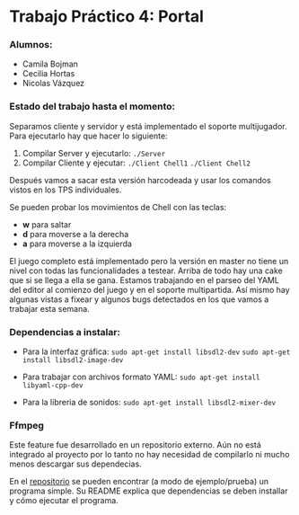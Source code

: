 # Trabajo Práctico 4: Portal

### Alumnos:
- Camila Bojman
- Cecilia Hortas
- Nicolas Vázquez

### Estado del trabajo hasta el momento:
Separamos cliente y servidor y está implementado el soporte multijugador. Para ejecutarlo hay que hacer lo siguiente:
1. Compilar Server y ejecutarlo: `./Server`
2. Compilar Cliente y ejecutar:
`./Client Chell1`
`./Client Chell2`

Después vamos a sacar esta versión harcodeada y usar los comandos vistos en los TPS individuales.

Se pueden probar los movimientos de Chell con las teclas:
- **w** para saltar
- **d** para moverse a la derecha
- **a** para moverse a la izquierda

El juego completo está implementado pero la versión en master no tiene un nivel con todas las funcionalidades a testear. Arriba de todo hay una cake que si se llega a ella se gana. Estamos trabajando en el parseo del YAML del editor al comienzo del juego y en el soporte multipartida. Así mismo hay algunas vistas a fixear y algunos bugs detectados en los que vamos a trabajar esta semana.

### Dependencias a instalar:
- Para la interfaz gráfica:
`sudo apt-get install libsdl2-dev`
`sudo apt-get install libsdl2-image-dev`

- Para trabajar con archivos formato YAML:
`sudo apt-get install libyaml-cpp-dev`

- Para la libreria de sonidos:
`sudo apt-get install libsdl2-mixer-dev`

### Ffmpeg
Este feature fue desarrollado en un repositorio externo. 
Aún no está integrado al proyecto por lo tanto no hay necesidad de compilarlo ni mucho menos descargar sus dependecias.

En el [repositorio](https://github.com/camiboj/tutorial-ffmpeg) se pueden encontrar (a modo de ejemplo/prueba) un programa simple. Su README explica que dependencias se deben installar y cómo ejecutar el programa.
